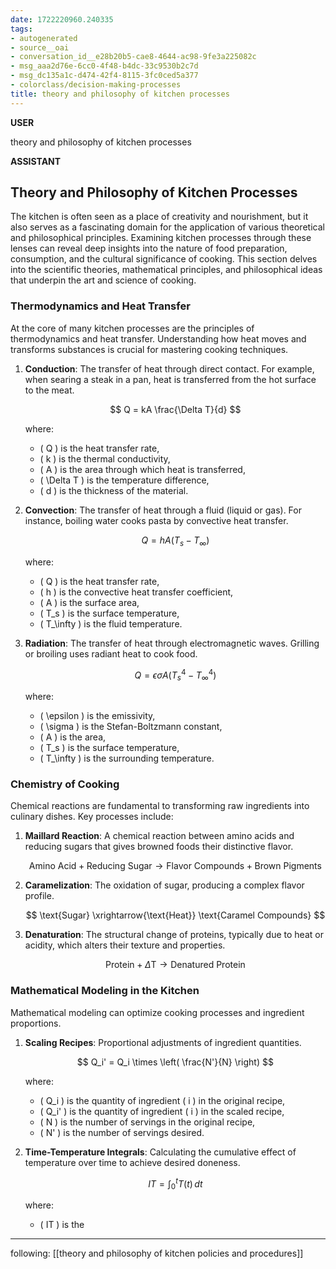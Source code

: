 ```yaml
---
date: 1722220960.240335
tags:
- autogenerated
- source__oai
- conversation_id__e28b20b5-cae8-4644-ac98-9fe3a225082c
- msg_aaa2d76e-6cc0-4f48-b4dc-33c9530b2c7d
- msg_dc135a1c-d474-42f4-8115-3fc0ced5a377
- colorclass/decision-making-processes
title: theory and philosophy of kitchen processes
---
```


**USER**

theory and philosophy of kitchen processes


**ASSISTANT**

## Theory and Philosophy of Kitchen Processes

The kitchen is often seen as a place of creativity and nourishment, but it also serves as a fascinating domain for the application of various theoretical and philosophical principles. Examining kitchen processes through these lenses can reveal deep insights into the nature of food preparation, consumption, and the cultural significance of cooking. This section delves into the scientific theories, mathematical principles, and philosophical ideas that underpin the art and science of cooking.

### Thermodynamics and Heat Transfer

At the core of many kitchen processes are the principles of thermodynamics and heat transfer. Understanding how heat moves and transforms substances is crucial for mastering cooking techniques.

1. **Conduction**: The transfer of heat through direct contact. For example, when searing a steak in a pan, heat is transferred from the hot surface to the meat.

   $$ Q = kA \frac{\Delta T}{d} $$

   where:
   - \( Q \) is the heat transfer rate,
   - \( k \) is the thermal conductivity,
   - \( A \) is the area through which heat is transferred,
   - \( \Delta T \) is the temperature difference,
   - \( d \) is the thickness of the material.

2. **Convection**: The transfer of heat through a fluid (liquid or gas). For instance, boiling water cooks pasta by convective heat transfer.

   $$ Q = hA(T_s - T_\infty) $$

   where:
   - \( Q \) is the heat transfer rate,
   - \( h \) is the convective heat transfer coefficient,
   - \( A \) is the surface area,
   - \( T_s \) is the surface temperature,
   - \( T_\infty \) is the fluid temperature.

3. **Radiation**: The transfer of heat through electromagnetic waves. Grilling or broiling uses radiant heat to cook food.

   $$ Q = \epsilon \sigma A (T_s^4 - T_\infty^4) $$

   where:
   - \( \epsilon \) is the emissivity,
   - \( \sigma \) is the Stefan-Boltzmann constant,
   - \( A \) is the area,
   - \( T_s \) is the surface temperature,
   - \( T_\infty \) is the surrounding temperature.

### Chemistry of Cooking

Chemical reactions are fundamental to transforming raw ingredients into culinary dishes. Key processes include:

1. **Maillard Reaction**: A chemical reaction between amino acids and reducing sugars that gives browned foods their distinctive flavor.

   $$ \text{Amino Acid} + \text{Reducing Sugar} \rightarrow \text{Flavor Compounds} + \text{Brown Pigments} $$

2. **Caramelization**: The oxidation of sugar, producing a complex flavor profile.

   $$ \text{Sugar} \xrightarrow{\text{Heat}} \text{Caramel Compounds} $$

3. **Denaturation**: The structural change of proteins, typically due to heat or acidity, which alters their texture and properties.

   $$ \text{Protein} + \Delta \text{T} \rightarrow \text{Denatured Protein} $$

### Mathematical Modeling in the Kitchen

Mathematical modeling can optimize cooking processes and ingredient proportions.

1. **Scaling Recipes**: Proportional adjustments of ingredient quantities.

   $$ Q_i' = Q_i \times \left( \frac{N'}{N} \right) $$

   where:
   - \( Q_i \) is the quantity of ingredient \( i \) in the original recipe,
   - \( Q_i' \) is the quantity of ingredient \( i \) in the scaled recipe,
   - \( N \) is the number of servings in the original recipe,
   - \( N' \) is the number of servings desired.

2. **Time-Temperature Integrals**: Calculating the cumulative effect of temperature over time to achieve desired doneness.

   $$ IT = \int_0^t T(t) \, dt $$

   where:
   - \( IT \) is the


---


following: [[theory and philosophy of kitchen policies and procedures]]